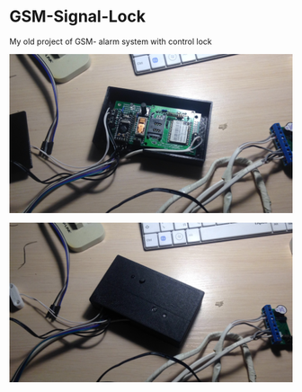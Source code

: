 # GSM-Signal-Lock

My old project of GSM- alarm system with control lock

![alt tag](https://raw.githubusercontent.com/cisspbru/GSM-Signal-Lock/master/IMG_0692.JPG "Without cover")​

![alt tag](https://raw.githubusercontent.com/cisspbru/GSM-Signal-Lock/master/IMG_0691.JPG "")
  
